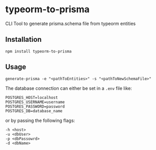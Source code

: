# typeorm-to-prisma

CLI Tool to generate prisma.schema file from typeorm entities

## Installation

```
npm install typeorm-to-prisma
```

## Usage

```
generate-prisma -e "<pathToEntities>" -s "<pathToNewSchemaFile>"
```

The database connection can either be set in a `.env` file like:

```
POSTGRES_HOST=localhost
POSTGRES_USERNAME=username
POSTGRES_PASSWORD=password
POSTGRES_DB=database_name
```

or by passing the following flags:

```
-h <host> 
-u <dbUser> 
-p <dbPassowrd> 
-d <dbName>
```
